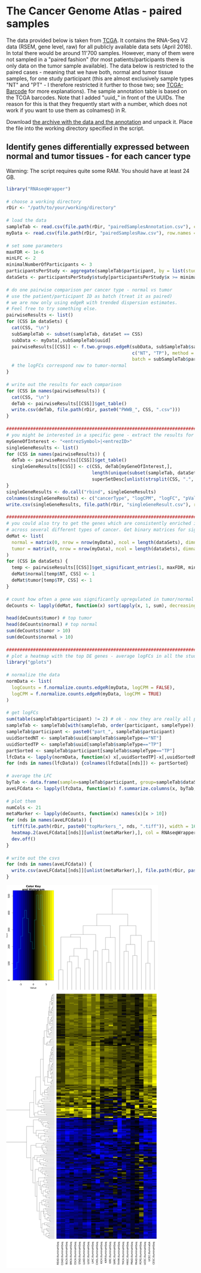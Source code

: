 # The Cancer Genome Atlas - paired samples

The data provided below is taken from [TCGA](http://cancergenome.nih.gov/). It contains the RNA-Seq V2 data (RSEM, gene level, raw) for all publicly available data sets (April 2016). In total there would be around 11'700 samples. However, many of them were not sampled in a "paired fashion" (for most patients/participants there is only data on the tumor sample available). The data below is restricted to the paired cases - meaning that we have both, normal and tumor tissue samples, for one study participant (this are almost exclusively sample types "NT" and "PT" - I therefore restricted it further to those two; see [TCGA-Barcode](https://wiki.nci.nih.gov/display/TCGA/Working+with+TCGA+Data#WebServices-Barcode-UUIDMapping) for more explanations). The sample annotation table is based on the TCGA barcodes. Note that I added "uuid_" in front of the UUIDs. The reason for this is that they frequently start with a number, which does not work if you want to use them as colnames() in R. 

Download [the archive with the data and the annotation](TCGA_pairedData.csv?raw=true) and unpack it. Place the file into the working directory specified in the script.

## Identify genes differentially expressed between normal and tumor tissues - for each cancer type

Warning: The script requires quite some RAM. You should have at least 24 GB.

```R
library("RNAseqWrapper")

# choose a working directory
rDir <- "/path/to/your/working/directory"

# load the data
sampleTab <- read.csv(file.path(rDir, "pairedSamplesAnnotation.csv"), colClasses = "character")
myData <- read.csv(file.path(rDir, "pairedSamplesRaw.csv"), row.names = 1)

# set some parameters
maxFDR <- 1e-6
minLFC <- 2
minimalNumberOfParticipants <- 3
participantsPerStudy <- aggregate(sampleTab$participant, by = list(study = sampleTab$dataSet), function(x) length(unique(x)), simplify = TRUE)
dataSets <- participantsPerStudy$study[participantsPerStudy$x >= minimalNumberOfParticipants]

# do one pairwise comparison per cancer type - normal vs tumor
# use the patient/participant ID as batch (treat it as paired)
# we are now only using edgeR with trended dispersion estimates.
# Feel free to try something else.
pairwiseResults <- list()
for (CSS in dataSets) {
  cat(CSS, "\n")
  subSampleTab <- subset(sampleTab, dataSet == CSS)
  subData <- myData[,subSampleTab$uuid]
  pairwiseResults[[CSS]] <- f.two.groups.edgeR(subData, subSampleTab$sampleType,
                                               c("NT", "TP"), method = "trended", 
                                               batch = subSampleTab$participant)
  # the logFCs correspond now to tumor-normal
}

# write out the results for each comparison
for (CSS in names(pairwiseResults)) {
  cat(CSS, "\n")
  deTab <- pairwiseResults[[CSS]]$get_table()
  write.csv(deTab, file.path(rDir, paste0("PWWB_", CSS, ".csv")))
}

#########################################################################################
# you might be interested in a specific gene - extract the results for it
myGeneOfInterest <- "<entrezSymbol>|<entrezID>"
singleGeneResults <- list()
for (CSS in names(pairwiseResults)) {
  deTab <- pairwiseResults[[CSS]]$get_table()
  singleGeneResults[[CSS]] <- c(CSS, deTab[myGeneOfInterest,], 
                                length(unique(subset(sampleTab, dataSet == CSS)$participant)),
                                superSetDesc[unlist(strsplit(CSS, ".", TRUE))[1], "disease"])
}
singleGeneResults <- do.call("rbind", singleGeneResults)
colnames(singleGeneResults) <- c("cancerType", "logCPM", "logFC", "pVal", "adjP", "numParticipants", "cancerDescription")
write.csv(singleGeneResults, file.path(rDir, "singleGeneResult.csv"), row.names = FALSE)

#########################################################################################
# you could also try to get the genes which are consistently enriched in either normal or tumor tissue
# across several different types of cancer. Get binary matrices for significant or not:
deMat <- list(
  normal = matrix(0, nrow = nrow(myData), ncol = length(dataSets), dimnames = list(rownames(myData), dataSets)),
  tumor = matrix(0, nrow = nrow(myData), ncol = length(dataSets), dimnames = list(rownames(myData), dataSets))
)
for (CSS in dataSets) {
  temp <- pairwiseResults[[CSS]]$get_significant_entries(1, maxFDR, minLFC)
  deMat$normal[temp$NT, CSS] <- 1
  deMat$tumor[temp$TP, CSS] <- 1
}

# count how often a gene was significantly upregulated in tumor/normal tissue
deCounts <- lapply(deMat, function(x) sort(apply(x, 1, sum), decreasing = TRUE))

head(deCounts$tumor) # top tumor
head(deCounts$normal) # top normal
sum(deCounts$tumor > 10)
sum(deCounts$normal > 10)

#########################################################################################
# plot a heatmap with the top DE genes - average logFCs in all the studies tested
library("gplots")

# normalize the data
normData <- list(
  logCounts = f.normalize.counts.edgeR(myData, logCPM = FALSE),
  logCPM = f.normalize.counts.edgeR(myData, logCPM = TRUE)
)

# get logFCs
sum(table(sampleTab$participant) != 2) # ok - now they are really all paired
sampleTab <- sampleTab[with(sampleTab, order(participant, sampleType)),]
sampleTab$participant <- paste0("part_", sampleTab$participant)
uuidSortedNT <- sampleTab$uuid[sampleTab$sampleType=="NT"]
uuidSortedTP <- sampleTab$uuid[sampleTab$sampleType=="TP"]
partSorted <- sampleTab$participant[sampleTab$sampleType=="TP"]
lfcData <- lapply(normData, function(x) x[,uuidSortedTP]-x[,uuidSortedNT])
for (nds in names(lfcData)) {colnames(lfcData[[nds]]) <- partSorted}

# average the LFC
byTab <- data.frame(sample=sampleTab$participant, group=sampleTab$dataSet, stringsAsFactors = FALSE)
aveLFCdata <- lapply(lfcData, function(x) f.summarize.columns(x, byTab, mean))

# plot them
numCols <- 21
metaMarker <- lapply(deCounts, function(x) names(x)[x > 10])
for (nds in names(aveLFCdata)) {
  tiff(file.path(rDir, paste0("topMarkers_", nds, ".tiff")), width = 1600, height = 3200, compression = "lzw", pointsize = 24)
  heatmap.2(aveLFCdata[[nds]][unlist(metaMarker),], col = RNAseqWrapper:::f.blueblackyellow(numCols), trace="none", scale = "none", margins = c(15,15), breaks = seq(-8, 8, length.out = numCols+1))
  dev.off()
}

# write out the csvs
for (nds in names(aveLFCdata)) {
  write.csv(aveLFCdata[[nds]][unlist(metaMarker),], file.path(rDir, paste0("topMarkers_", nds, ".csv")))
}
```

![topMarkers](topMarkers_logCounts.tiff)

